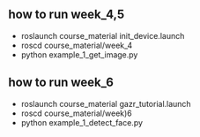 ## how to run week_4,5

- roslaunch course_material init_device.launch
- roscd course_material/week_4
- python example_1_get_image.py

## how to run week_6

- roslaunch course_material gazr_tutorial.launch
- roscd course_material/week)6
- python example_1_detect_face.py
